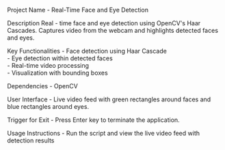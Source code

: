 Project Name - Real-Time Face and Eye Detection

Description	Real - time face and eye detection using OpenCV's Haar Cascades. Captures video from the webcam and highlights detected faces and eyes.

Key Functionalities	- Face detection using Haar Cascade<br>- Eye detection within detected faces<br>- Real-time video processing<br>- Visualization with bounding boxes

Dependencies	- OpenCV

User Interface - Live video feed with green rectangles around faces and blue rectangles around eyes.

Trigger for Exit -	Press Enter key to terminate the application.

Usage Instructions - Run the script and view the live video feed with detection results
